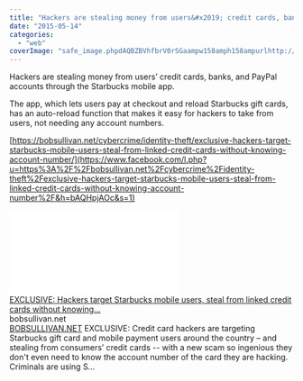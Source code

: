 ```yaml
---
title: "Hackers are stealing money from users&#x2019; credit cards, banks, and PayPal accounts..."
date: "2015-05-14"
categories: 
  - "web"
coverImage: "safe_image.phpdAQBZBVhfbrV0rSGaampw158amph158ampurlhttp://bobsullivan.net/wp-content/uploads/2015/05/starbucks-account.jpg"
---
```


Hackers are stealing money from users’ credit cards, banks, and PayPal accounts through the Starbucks mobile app.  
  
The app, which lets users pay at checkout and reload Starbucks gift cards, has an auto-reload function that makes it easy for hackers to take from users, not needing any account numbers.  
  
[https://bobsullivan.net/cybercrime/identity-theft/exclusive-hackers-target-starbucks-mobile-users-steal-from-linked-credit-cards-without-knowing-account-number/](https://www.facebook.com/l.php?u=https%3A%2F%2Fbobsullivan.net%2Fcybercrime%2Fidentity-theft%2Fexclusive-hackers-target-starbucks-mobile-users-steal-from-linked-credit-cards-without-knowing-account-number%2F&h=bAQHpjAOc&s=1)  
  
[![](images/safe_image.php?d=AQBZBVhfbrV0rSGa&w=158&h=158&url=http%3A%2F%2Fbobsullivan.net%2Fwp-content%2Fuploads%2F2015%2F05%2Fstarbucks-account.jpg)](https://www.facebook.com/l.php?u=https%3A%2F%2Fbobsullivan.net%2Fcybercrime%2Fidentity-theft%2Fexclusive-hackers-target-starbucks-mobile-users-steal-from-linked-credit-cards-without-knowing-account-number%2F&h=RAQEXdcl8&s=1)  
[EXCLUSIVE: Hackers target Starbucks mobile users, steal from linked credit cards without knowing...](https://www.facebook.com/l.php?u=https%3A%2F%2Fbobsullivan.net%2Fcybercrime%2Fidentity-theft%2Fexclusive-hackers-target-starbucks-mobile-users-steal-from-linked-credit-cards-without-knowing-account-number%2F%3Ffb_ref%3DDefault%26fb_source%3Dmessage&h=TAQEv8Ugs&s=1)  
bobsullivan.net  
[BOBSULLIVAN.NET](http://l.facebook.com/l.php?u=http%3A%2F%2FBOBSULLIVAN.NET%2F&h=nAQFt9xOj&s=1) EXCLUSIVE: Credit card hackers are targeting Starbucks gift card and mobile payment users around the country – and stealing from consumers’ credit cards -- with a new scam so ingenious they don't even need to know the account number of the card they are hacking. Criminals are using S…
